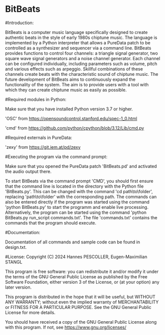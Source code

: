 # BitBeats

#Introduction:

BitBeats is a computer music language specifically designed to create authentic beats in the style of early 1980s chiptune music. The language is implemented by a Python interpreter that allows a PureData patch to be controlled as a synthesizer and sequencer via a command line. BitBeats provides functions to control four channels: a triangle signal generator, two square wave signal generators and a noise channel generator. Each channel can be configured individually, including parameters such as volume, pitch and various effects such as arpeggio. Skillful combinations of these channels create beats with the characteristic sound of chiptune music. The future development of BitBeats aims to continuously expand the functionality of the system. The aim is to provide users with a tool with which they can create chiptune music as easily as possible.

#Required modules in Python:

Make sure that you have installed Python version 3.7 or higher.

'OSC' from https://opensoundcontrol.stanford.edu/spec-1_0.html

'cmd' from https://github.com/python/cpython/blob/3.12/Lib/cmd.py

#Required externals in PureData:

'zexy' from https://git.iem.at/pd/zexy

#Executing the program via the command prompt:

Make sure that you opened the PureData patch 'BitBeats.pd' and activated the audio output there.

To start BitBeats via the command prompt 'CMD', you should first ensure that the command line is located in the directory with the Python file 'BitBeats.py'. This can be changed with the command 'cd path\to\folder', replacing 'path\to\folder' with the corresponding path. The commands can also be entered directly if the program was started using the command 'python BitBeats.py' to start the programm and enable live processing. Alternatively, the program can be started using the command 'python BitBeats.py run_script commands.txt'. The file 'commands.txt' contains the commands that the program should execute.

#Documentation:

Documentation of all commands and sample code can be found in design.txt.

#License:
Copyright (C) 2024 Hannes PESCOLLER, Eugen-Maximilian STANGL

This program is free software: you can redistribute it and/or modify it under the terms of the GNU General Public License as published by the Free Software Foundation, either version 3 of the License, or (at your option) any later version.

This program is distributed in the hope that it will be useful, but WITHOUT ANY WARRANTY; without even the implied warranty of MERCHANTABILITY or FITNESS FOR A PARTICULAR PURPOSE. See the GNU General Public License for more details.

You should have received a copy of the GNU General Public License along with this program. If not, see https://www.gnu.org/licenses/

